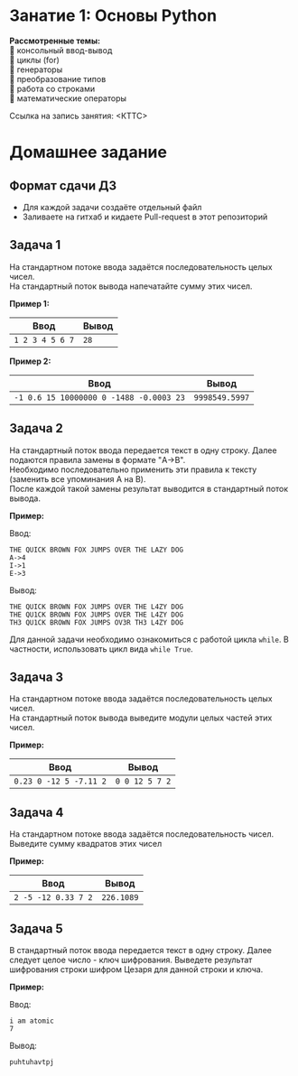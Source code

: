 # Занатие 1: Основы Python

**Рассмотренные темы:**  
🔹️ консольный ввод-вывод  
🔹️ циклы (for)  
🔹️ генераторы  
🔹️ преобразование типов  
🔹️ работа со строками  
🔹️ математические операторы  

Ссылка на запись занятия: <КТТС>

# Домашнее задание

## Формат сдачи ДЗ

* Для каждой задачи создаёте отдельный файл
* Заливаете на гитхаб и кидаете Pull-request в этот репозиторий

## Задача 1

На стандартном потоке ввода задаётся последовательность целых чисел.  
На стандартный поток вывода напечатайте сумму этих чисел.

**Пример 1:**

|Ввод|Вывод|
|-|-|
|```1 2 3 4 5 6 7```|```28```|

**Пример 2:**

|Ввод|Вывод|
|-|-|
|```-1 0.6 15 10000000 0 -1488 -0.0003 23```|```9998549.5997```|

## Задача 2

На стандартный поток ввода передается текст в одну строку. Далее подаются правила замены в формате "A->B".  
Необходимо последовательно применить эти правила к тексту (заменить все упоминания A на B).  
После каждой такой замены результат выводится в стандартный поток вывода.  

**Пример:**

Ввод:
```
THE QUICK BROWN FOX JUMPS OVER THE LAZY DOG
A->4
I->1
E->3
```
Вывод:
```
THE QUICK BROWN FOX JUMPS OVER THE L4ZY DOG
THE QU1CK BROWN FOX JUMPS OVER THE L4ZY DOG
TH3 QU1CK BROWN FOX JUMPS OV3R TH3 L4ZY DOG
```

Для данной задачи необходимо ознакомиться с работой цикла `while`. В частности, использовать цикл вида `while True`.

## Задача 3

На стандартном потоке ввода задаётся последовательность целых чисел.  
На стандартный поток вывода выведите модули целых частей этих чисел.

**Пример:**

|Ввод|Вывод|
|-|-|
|```0.23 0 -12 5 -7.11 2```|```0 0 12 5 7 2```|

## Задача 4

На стандартном потоке ввода задаётся последовательность чисел.
Выведите сумму квадратов этих чисел

**Пример:**

|Ввод|Вывод|
|-|-|
|```2 -5 -12 0.33 7 2```|```226.1089```|

## Задача 5

В стандартный поток ввода передается текст в одну строку. Далее следует целое число - ключ шифрования.
Выведете результат шифрования строки шифром Цезаря для данной строки и ключа.

**Пример:**

Ввод:
```
i am atomic
7
```
Вывод:
```
puhtuhavtpj
```
